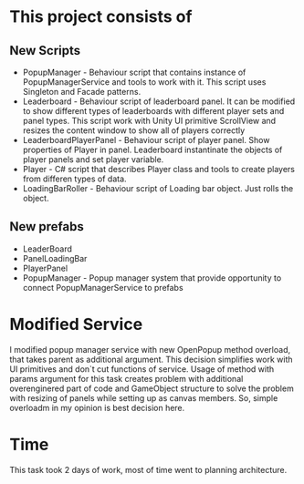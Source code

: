 # This project consists of 
## New Scripts 
- PopupManager - Behaviour script that contains instance of PopupManagerService and tools to work with it. This script uses Singleton and Facade patterns.
- Leaderboard - Behaviour script of leaderboard panel. It can be modified to show different types of leaderboards with different player sets and panel types.
This script work with Unity UI primitive ScrollView and resizes the content window to show all of players correctly 
- LeaderboardPlayerPanel - Behaviour script of player panel. Show properties of Player in panel. Leaderboard instantinate the objects of player panels and set player variable.
- Player - C# script that describes Player class and tools to create players from differen types of data.
- LoadingBarRoller - Behaviour script of Loading bar object. Just rolls the object.
## New prefabs
- LeaderBoard 
- PanelLoadingBar
- PlayerPanel
- PopupManager - Popup manager system that provide opportunity to connect PopupManagerService to prefabs
# Modified Service
I modified popup manager service with new OpenPopup method overload, that takes parent as additional argument. This decision simplifies work with UI primitives and don`t cut functions of service. 
Usage of method with params argument for this task creates problem with additional overenginered part of code and GameObject structure to solve the problem with resizing of panels while setting up as canvas members. 
So, simple overloadm in my opinion is best decision here.
# Time
This task took 2 days of work, most of time went to planning architecture.
